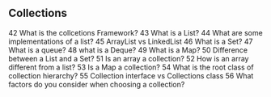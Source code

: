 ## Collections
42 What is the collcetions Framework?
43 What is a List?
44 What are some implementations of a list?
  45 ArrayList vs LinkedList
46 What is a Set?
47 What is a queue?
  48 what is a Deque?
49 What is a Map?
50 Difference between a List and a Set?
51 Is an array a collection?
52 How is an array different from a list?
53 Is a Map a collection?
54 What is the root class of collection hierarchy?
55 Collection interface vs Collections class
56 What factors do you consider when choosing a collection?
